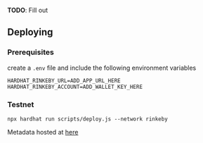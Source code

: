 **TODO**: Fill out

## Deploying

### Prerequisites
create a `.env` file and include the following environment variables
```
HARDHAT_RINKEBY_URL=ADD_APP_URL_HERE
HARDHAT_RINKEBY_ACCOUNT=ADD_WALLET_KEY_HERE
```
### Testnet
```
npx hardhat run scripts/deploy.js --network rinkeby
```

Metadata hosted at [here](https://raw.githubusercontent.com/mistermoe/blockchain/master/solidity/nfts/metadata.json)